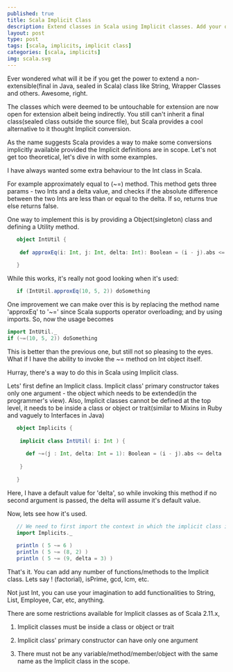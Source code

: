 ```yaml
---
published: true
title: Scala Implicit Class
description: Extend classes in Scala using Implicit classes. Add your own behaviors to already defined classes - even the sealed ones
layout: post
type: post
tags: [scala, implicits, implicit class]
categories: [scala, implicits]
img: scala.svg
---
```


Ever wondered what will it be if you get the power to extend a non-extensible(final in Java, sealed in Scala) class like String, Wrapper Classes and others. Awesome, right.

The classes which were deemed to be untouchable for extension are now open for extension albeit being indirectly. You still can't inherit a final class(sealed class outside the source file), but Scala provides a cool alternative to it thought Implicit conversion.

As the name suggests Scala provides a way to make some conversions implicitly available provided the Implicit definitions are in scope. Let's not get too theoretical, let's dive in with some examples.


I have always wanted some extra behaviour to the Int class in Scala. 

For example approximately equal to (~=) method. This method gets three params - two Ints and a delta value, and checks if the absolute difference between the two Ints are less than or equal to the delta. If so, returns true else returns false.

One way to implement this is by providing a Object(singleton) class and defining a Utility method.

```scala
   object IntUtil {
      
    def approxEq(i: Int, j: Int, delta: Int): Boolean = (i - j).abs <= delta
   
   } 
```

While this works, it's really not good looking when it's used:

```scala
   if (IntUtil.approxEq(10, 5, 2)) doSomething
```

One improvement we can make over this is by replacing the method name 'approxEq' to '~=' since Scala supports operator overloading; and by using imports. So, now the usage becomes

```scala
import IntUtil._
if (~=(10, 5, 2)) doSomething
```

This is better than the previous one, but still not so pleasing to the eyes. What if I have the ability to invoke the ~= method on Int object itself.

Hurray, there's a way to do this in Scala using Implicit class.

Lets' first define an Implicit class. Implicit class' primary constructor takes only one argument - the object which needs to be extended(in the programmer's view). Also, Implicit classes cannot be defined at the top level, it needs to be inside a class or object or trait(similar to Mixins in Ruby and vaguely to Interfaces in Java)

```scala
   object Implicits { 
   
    implicit class IntUtil( i: Int ) {
      
      def ~=(j : Int, delta: Int = 1): Boolean = (i - j).abs <= delta
   
    }
      
   }
```

Here, I have a default value for 'delta', so while invoking this method if no second argument is passed, the delta will assume it's default value.

Now, lets see how it's used. 

```scala
   // We need to first import the context in which the implicit class is defined.
   import Implicits._
   
   println ( 5 ~= 6 ) 
   println ( 5 ~= (8, 2) )
   println ( 5 ~= (9, delta = 3) )
```

That's it. You can add any number of functions/methods to the Implicit class. Lets say ! (factorial), isPrime, gcd, lcm, etc.

Not just Int, you can use your imagination to add functionalities to String, List, Employee, Car, etc, anything.


There are some restrictions available for Implicit classes as of Scala 2.11.x,

1)  Implicit classes must be inside a class or object or trait

2) Implicit class' primary constructor can have only one argument

3) There must not be any variable/method/member/object with the same name as the Implicit class in the scope.

